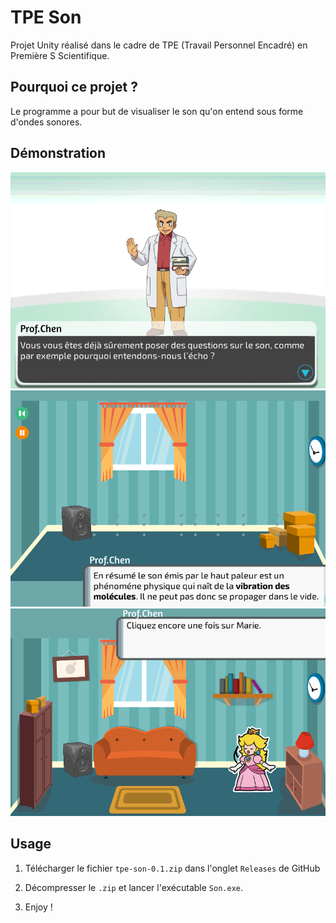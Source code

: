 # TPE Son

Projet Unity réalisé dans le cadre de TPE (Travail Personnel Encadré) en Première S Scientifique.

## Pourquoi ce projet ?

Le programme a pour but de visualiser le son qu'on entend sous forme d'ondes sonores.

## Démonstration

![Demo 1](./demo/demo-1.png)
![Demo 2](./demo/demo-2.png)
![Demo 3](./demo/demo-3.png)

## Usage

1. Télécharger le fichier `tpe-son-0.1.zip` dans l'onglet `Releases` de GitHub

2. Décompresser le `.zip` et lancer l'exécutable `Son.exe`.

3. Enjoy !
